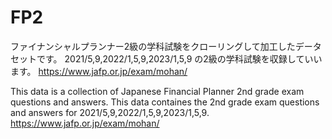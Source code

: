 # FP2
ファイナンシャルプランナー2級の学科試験をクローリングして加工したデータセットです。
2021/5,9,2022/1,5,9,2023/1,5,9 の2級の学科試験を収録していいます。
https://www.jafp.or.jp/exam/mohan/

This data is a collection of Japanese Financial Planner 2nd grade exam questions and answers.
This data containes the 2nd grade exam questions and answers for 2021/5,9,2022/1,5,9,2023/1,5,9.
https://www.jafp.or.jp/exam/mohan/
